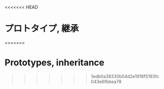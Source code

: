 <<<<<<< HEAD
# プロトタイプ, 継承
=======
# Prototypes, inheritance
>>>>>>> 1edb0a38330b54d2e1916f5193fc043e6fbbea78
